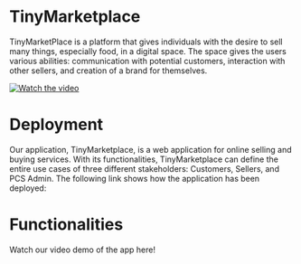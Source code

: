 # TinyMarketplace
TinyMarketPlace is a platform that gives individuals with the desire to sell many things, especially food,  in a digital space. The space gives the users various abilities: communication with potential customers, interaction with other sellers, and creation of a brand for themselves. 


[![Watch the video](https://i.imgur.com/bl1RCOj.png)](https://drive.google.com/file/d/11eu-VCAiKIapNsodik7HR4Rn9u_DkMWr/view?usp=sharing)

# Deployment 
Our application, TinyMarketplace, is a web application for online selling and buying services. With its functionalities, TinyMarketplace can define the entire use cases of three different stakeholders: Customers, Sellers, and PCS Admin. The following link shows how the application has been deployed: 

# Functionalities
Watch our video demo of the app here!

